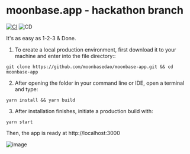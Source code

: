 # moonbase.app - hackathon branch
[![CI](https://github.com/MoonBaseDAO/moonbase-app/actions/workflows/node.js.yml/badge.svg?branch=hackathon)](https://github.com/MoonBaseDAO/moonbase-app/actions/workflows/node.js.yml?branch=hackathon)
![CD](https://img.shields.io/github/deployments/MoonBaseDAO/moonbase-app/production?label=CD&logo=Vercel&logoColor=white&server=https%3A%2F%2Fvercel.com&style=flat-square&branch=hackathon)

It's as easy as 1-2-3 & Done.

1) To create a local production environment, 
first download it to your machine and enter into the file directory::

```
git clone https://github.com/moonbasedao/moonbase-app.git && cd moonbase-app
```

2) After opening the folder in your command line or IDE, open a terminal and type:

```
yarn install && yarn build
```

3) After installation finishes, initiate a production build with:

```
yarn start
```

Then, the app is ready at http://localhost:3000

![image](https://media.discordapp.net/attachments/1047007258237743165/1087957535371296788/image.png)
